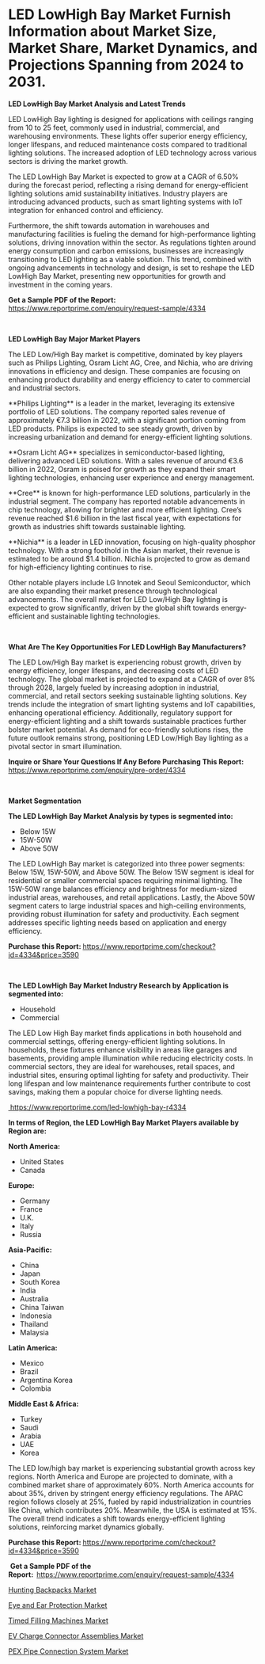 <p><h1>LED LowHigh Bay Market Furnish Information about Market Size, Market Share, Market Dynamics, and Projections Spanning from 2024 to 2031.</h1></p><p><strong>LED LowHigh Bay Market Analysis and Latest Trends</strong></p>
<p><p>LED LowHigh Bay lighting is designed for applications with ceilings ranging from 10 to 25 feet, commonly used in industrial, commercial, and warehousing environments. These lights offer superior energy efficiency, longer lifespans, and reduced maintenance costs compared to traditional lighting solutions. The increased adoption of LED technology across various sectors is driving the market growth.</p><p>The LED LowHigh Bay Market is expected to grow at a CAGR of 6.50% during the forecast period, reflecting a rising demand for energy-efficient lighting solutions amid sustainability initiatives. Industry players are introducing advanced products, such as smart lighting systems with IoT integration for enhanced control and efficiency. </p><p>Furthermore, the shift towards automation in warehouses and manufacturing facilities is fueling the demand for high-performance lighting solutions, driving innovation within the sector. As regulations tighten around energy consumption and carbon emissions, businesses are increasingly transitioning to LED lighting as a viable solution. This trend, combined with ongoing advancements in technology and design, is set to reshape the LED LowHigh Bay Market, presenting new opportunities for growth and investment in the coming years.</p></p>
<p><strong>Get a Sample PDF of the Report:&nbsp;</strong> <a href="https://www.reportprime.com/enquiry/request-sample/4334">https://www.reportprime.com/enquiry/request-sample/4334</a></p>
<p>&nbsp;</p>
<p><strong>LED LowHigh Bay Major Market Players</strong></p>
<p><p>The LED Low/High Bay market is competitive, dominated by key players such as Philips Lighting, Osram Licht AG, Cree, and Nichia, who are driving innovations in efficiency and design. These companies are focusing on enhancing product durability and energy efficiency to cater to commercial and industrial sectors.</p><p>**Philips Lighting** is a leader in the market, leveraging its extensive portfolio of LED solutions. The company reported sales revenue of approximately €7.3 billion in 2022, with a significant portion coming from LED products. Philips is expected to see steady growth, driven by increasing urbanization and demand for energy-efficient lighting solutions.</p><p>**Osram Licht AG** specializes in semiconductor-based lighting, delivering advanced LED solutions. With a sales revenue of around €3.6 billion in 2022, Osram is poised for growth as they expand their smart lighting technologies, enhancing user experience and energy management.</p><p>**Cree** is known for high-performance LED solutions, particularly in the industrial segment. The company has reported notable advancements in chip technology, allowing for brighter and more efficient lighting. Cree’s revenue reached $1.6 billion in the last fiscal year, with expectations for growth as industries shift towards sustainable lighting.</p><p>**Nichia** is a leader in LED innovation, focusing on high-quality phosphor technology. With a strong foothold in the Asian market, their revenue is estimated to be around $1.4 billion. Nichia is projected to grow as demand for high-efficiency lighting continues to rise.</p><p>Other notable players include LG Innotek and Seoul Semiconductor, which are also expanding their market presence through technological advancements. The overall market for LED Low/High Bay lighting is expected to grow significantly, driven by the global shift towards energy-efficient and sustainable lighting technologies.</p></p>
<p>&nbsp;</p>
<p><strong>What Are The Key Opportunities For LED LowHigh Bay Manufacturers?</strong></p>
<p><p>The LED Low/High Bay market is experiencing robust growth, driven by energy efficiency, longer lifespans, and decreasing costs of LED technology. The global market is projected to expand at a CAGR of over 8% through 2028, largely fueled by increasing adoption in industrial, commercial, and retail sectors seeking sustainable lighting solutions. Key trends include the integration of smart lighting systems and IoT capabilities, enhancing operational efficiency. Additionally, regulatory support for energy-efficient lighting and a shift towards sustainable practices further bolster market potential. As demand for eco-friendly solutions rises, the future outlook remains strong, positioning LED Low/High Bay lighting as a pivotal sector in smart illumination.</p></p>
<p><strong>Inquire or Share Your Questions If Any Before Purchasing This Report:</strong> <a href="https://www.reportprime.com/enquiry/pre-order/4334">https://www.reportprime.com/enquiry/pre-order/4334</a></p>
<p>&nbsp;</p>
<p><strong>Market Segmentation</strong></p>
<p><strong>The LED LowHigh Bay Market Analysis by types is segmented into:</strong></p>
<p><ul><li>Below 15W</li><li>15W-50W</li><li>Above 50W</li></ul></p>
<p><p>The LED LowHigh Bay market is categorized into three power segments: Below 15W, 15W-50W, and Above 50W. The Below 15W segment is ideal for residential or smaller commercial spaces requiring minimal lighting. The 15W-50W range balances efficiency and brightness for medium-sized industrial areas, warehouses, and retail applications. Lastly, the Above 50W segment caters to large industrial spaces and high-ceiling environments, providing robust illumination for safety and productivity. Each segment addresses specific lighting needs based on application and energy efficiency.</p></p>
<p><strong>Purchase this Report:&nbsp;</strong><a href="https://www.reportprime.com/checkout?id=4334&price=3590">https://www.reportprime.com/checkout?id=4334&price=3590</a></p>
<p>&nbsp;</p>
<p><strong>The LED LowHigh Bay Market Industry Research by Application is segmented into:</strong></p>
<p><ul><li>Household</li><li>Commercial</li></ul></p>
<p><p>The LED Low High Bay market finds applications in both household and commercial settings, offering energy-efficient lighting solutions. In households, these fixtures enhance visibility in areas like garages and basements, providing ample illumination while reducing electricity costs. In commercial sectors, they are ideal for warehouses, retail spaces, and industrial sites, ensuring optimal lighting for safety and productivity. Their long lifespan and low maintenance requirements further contribute to cost savings, making them a popular choice for diverse lighting needs.</p></p>
<p><a href="https://www.reportprime.com/led-lowhigh-bay-r4334">&nbsp;https://www.reportprime.com/led-lowhigh-bay-r4334</a></p>
<p><strong>In terms of Region, the LED LowHigh Bay Market Players available by Region are:</strong></p>
<p>
    <p> <strong> North America: </strong>
        <ul>
            <li>United States</li>
            <li>Canada</li>
        </ul>
        </p> 
    <p> <strong> Europe: </strong>
        <ul>
            <li>Germany</li>
            <li>France</li>
            <li>U.K.</li>
            <li>Italy</li>
            <li>Russia</li>
        </ul>
        </p> 
    <p> <strong> Asia-Pacific: </strong>
        <ul>
            <li>China</li>
            <li>Japan</li>
            <li>South Korea</li>
            <li>India</li>
            <li>Australia</li>
            <li>China Taiwan</li>
            <li>Indonesia</li>
            <li>Thailand</li>
            <li>Malaysia</li>
        </ul>
        </p> 
    <p> <strong> Latin America: </strong>
        <ul>
            <li>Mexico</li>
            <li>Brazil</li>
            <li>Argentina Korea</li>
            <li>Colombia</li>
        </ul>
        </p> 
    <p> <strong> Middle East & Africa: </strong>
        <ul>
            <li>Turkey</li>
            <li>Saudi</li>
            <li>Arabia</li>
            <li>UAE</li>
            <li>Korea</li>
        </ul>
    </p>
    </p>
<p><p>The LED low/high bay market is experiencing substantial growth across key regions. North America and Europe are projected to dominate, with a combined market share of approximately 60%. North America accounts for about 35%, driven by stringent energy efficiency regulations. The APAC region follows closely at 25%, fueled by rapid industrialization in countries like China, which contributes 20%. Meanwhile, the USA is estimated at 15%. The overall trend indicates a shift towards energy-efficient lighting solutions, reinforcing market dynamics globally.</p></p>
<p><strong>Purchase this Report: </strong><a href="https://www.reportprime.com/checkout?id=4334&price=3590">https://www.reportprime.com/checkout?id=4334&price=3590</a></p>
<p>&nbsp;<strong>Get a Sample PDF of the Report:&nbsp;&nbsp;</strong><a href="https://www.reportprime.com/enquiry/request-sample/4334">https://www.reportprime.com/enquiry/request-sample/4334</a></p>
<p><strong></strong></p>
<p><p><a href="https://www.linkedin.com/pulse/hunting-backpacks-market-insights-product-type-application-2pi4e?trackingId=6x%2BnKk3pSYSrlZVEUbjKQA%3D%3D">Hunting Backpacks Market</a></p><p><a href="https://www.linkedin.com/pulse/eye-ear-protection-market-emerging-trends-future-prospects-hl1re?trackingId=qumzPr0IQWm5YvH8SSdD4Q%3D%3D">Eye and Ear Protection Market</a></p><p><a href="https://issuu.com/reportprime-2/docs/timed-filling-machines-market-size-_8a3160840ab137">Timed Filling Machines Market</a></p><p><a href="https://github.com/gdfhhhj/Market-Research-Report-List-6/blob/main/ev-charge-connector-assemblies-market.md">EV Charge Connector Assemblies Market</a></p><p><a href="https://issuu.com/reportprime-2/docs/pex-pipe-connection-system-market-s_4196f64509a1fc">PEX Pipe Connection System Market</a></p></p>